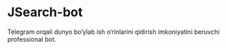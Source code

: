 # JSearch-bot
Telegram orqali dunyo bo‘ylab ish o‘rinlarini qidirish imkoniyatini beruvchi professional bot.
